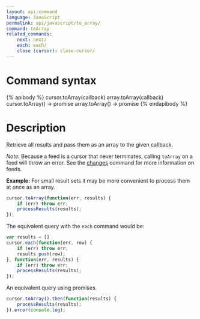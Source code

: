 ```yaml
---
layout: api-command
language: JavaScript
permalink: api/javascript/to_array/
command: toArray
related_commands:
    next: next/
    each: each/
    close (cursor): close-cursor/
---
```


# Command syntax #

{% apibody %}
cursor.toArray(callback)
array.toArray(callback)
cursor.toArray() &rarr; promise
array.toArray() &rarr; promise
{% endapibody %}

# Description #

Retrieve all results and pass them as an array to the given callback.

_Note:_ Because a feed is a cursor that never terminates, calling `toArray` on a feed
will throw an error. See the [changes](/api/javascript/changes) command for more
information on feeds.

__Example:__ For small result sets it may be more convenient to process them at once as
an array.

```js
cursor.toArray(function(err, results) {
    if (err) throw err;
    processResults(results);
});
```

The equivalent query with the `each` command would be:

```js
var results = []
cursor.each(function(err, row) {
    if (err) throw err;
    results.push(row);
}, function(err, results) {
    if (err) throw err;
    processResults(results);
});
```

An equivalent query using promises.

```js
cursor.toArray().then(function(results) {
    processResults(results);
}).error(console.log);
```

